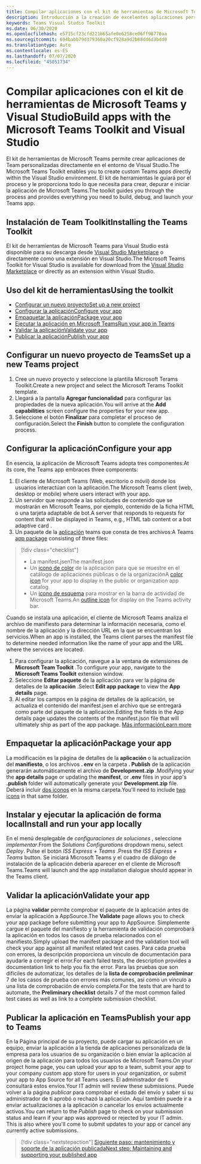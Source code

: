 ```yaml
---
title: Compilar aplicaciones con el kit de herramientas de Microsoft Teams y Visual Studio
description: Introducción a la creación de excelentes aplicaciones personalizadas directamente en Visual Studio con el kit de herramientas de Microsoft Teams
keywords: Teams Visual Studio Toolkit
ms.date: 06/30/2020
ms.openlocfilehash: e5715cf23cfd221b65afe0e6258ce06ff98770aa
ms.sourcegitcommit: 694babb79d379360a20cf928a9d2b88dd6d3bdd0
ms.translationtype: Auto
ms.contentlocale: es-ES
ms.lasthandoff: 07/07/2020
ms.locfileid: "45051734"
---
```

# <a name="build-apps-with-the-microsoft-teams-toolkit-and-visual-studio"></a><span data-ttu-id="162e7-104">Compilar aplicaciones con el kit de herramientas de Microsoft Teams y Visual Studio</span><span class="sxs-lookup"><span data-stu-id="162e7-104">Build apps with the Microsoft Teams Toolkit and Visual Studio</span></span>

<span data-ttu-id="162e7-105">El kit de herramientas de Microsoft Teams permite crear aplicaciones de Team personalizadas directamente en el entorno de Visual Studio.</span><span class="sxs-lookup"><span data-stu-id="162e7-105">The Microsoft Teams Toolkit enables you to create custom Teams apps directly within the Visual Studio environment.</span></span> <span data-ttu-id="162e7-106">El kit de herramientas le guiará por el proceso y le proporciona todo lo que necesita para crear, depurar e iniciar la aplicación de Microsoft Teams.</span><span class="sxs-lookup"><span data-stu-id="162e7-106">The toolkit guides you through the process and provides everything you need to build, debug, and launch your Teams app.</span></span>

## <a name="installing-the-teams-toolkit"></a><span data-ttu-id="162e7-107">Instalación de Team Toolkit</span><span class="sxs-lookup"><span data-stu-id="162e7-107">Installing the Teams Toolkit</span></span>

<span data-ttu-id="162e7-108">El kit de herramientas de Microsoft Teams para Visual Studio está disponible para su descarga desde [Visual Studio Marketplace](https://aka.ms/teams-toolkit) o directamente como una extensión en Visual Studio.</span><span class="sxs-lookup"><span data-stu-id="162e7-108">The Microsoft Teams Toolkit for Visual Studio is available for download from the [Visual Studio Marketplace](https://aka.ms/teams-toolkit) or directly as an extension within Visual Studio.</span></span>

## <a name="using-the-toolkit"></a><span data-ttu-id="162e7-109">Uso del kit de herramientas</span><span class="sxs-lookup"><span data-stu-id="162e7-109">Using the toolkit</span></span>

- [<span data-ttu-id="162e7-110">Configurar un nuevo proyecto</span><span class="sxs-lookup"><span data-stu-id="162e7-110">Set up a new project</span></span>](#set-up-a-new-teams-project)
- [<span data-ttu-id="162e7-111">Configurar la aplicación</span><span class="sxs-lookup"><span data-stu-id="162e7-111">Configure your app</span></span>](#configure-your-app)
- [<span data-ttu-id="162e7-112">Empaquetar la aplicación</span><span class="sxs-lookup"><span data-stu-id="162e7-112">Package your app</span></span>](#package-your-app)
- [<span data-ttu-id="162e7-113">Ejecutar la aplicación en Microsoft Teams</span><span class="sxs-lookup"><span data-stu-id="162e7-113">Run your app in Teams</span></span>](#install-and-run-your-app-locally)
- [<span data-ttu-id="162e7-114">Validar la aplicación</span><span class="sxs-lookup"><span data-stu-id="162e7-114">Validate your app</span></span>](#validate-your-app)
- [<span data-ttu-id="162e7-115">Publicar la aplicación</span><span class="sxs-lookup"><span data-stu-id="162e7-115">Publish your app</span></span>](#publish-your-app-to-teams)

## <a name="set-up-a-new-teams-project"></a><span data-ttu-id="162e7-116">Configurar un nuevo proyecto de Teams</span><span class="sxs-lookup"><span data-stu-id="162e7-116">Set up a new Teams project</span></span>

1. <span data-ttu-id="162e7-117">Cree un nuevo proyecto y seleccione la plantilla Microsoft Terams Toolkit.</span><span class="sxs-lookup"><span data-stu-id="162e7-117">Create a new project and select the Microsoft Terams Toolkit template.</span></span>
1. <span data-ttu-id="162e7-118">Llegará a la pantalla **Agregar funcionalidad** para configurar las propiedades de la nueva aplicación.</span><span class="sxs-lookup"><span data-stu-id="162e7-118">You will arrive at the **Add capabilities** screen configure the properties for your new app.</span></span>
1. <span data-ttu-id="162e7-119">Seleccione el botón **Finalizar** para completar el proceso de configuración.</span><span class="sxs-lookup"><span data-stu-id="162e7-119">Select the **Finish** button to complete the configuration process.</span></span>

## <a name="configure-your-app"></a><span data-ttu-id="162e7-120">Configurar la aplicación</span><span class="sxs-lookup"><span data-stu-id="162e7-120">Configure your app</span></span>

<span data-ttu-id="162e7-121">En esencia, la aplicación de Microsoft Teams adopta tres componentes:</span><span class="sxs-lookup"><span data-stu-id="162e7-121">At its core, the Teams app embraces three components:</span></span>

  1. <span data-ttu-id="162e7-122">El cliente de Microsoft Teams (Web, escritorio o móvil) donde los usuarios interactúan con la aplicación.</span><span class="sxs-lookup"><span data-stu-id="162e7-122">The Microsoft Teams client (web, desktop or mobile) where users interact with your app.</span></span>
  1. <span data-ttu-id="162e7-123">Un servidor que responde a las solicitudes de contenido que se mostrarán en Microsoft Teams, por ejemplo, contenido de la ficha HTML o una tarjeta adaptable de bot.</span><span class="sxs-lookup"><span data-stu-id="162e7-123">A server that responds to requests for content that will be displayed in Teams, e.g., HTML tab content or a bot adaptive card .</span></span>
  1. <span data-ttu-id="162e7-124">Un paquete de la [aplicación](/concepts/build-and-test/apps-package.md) teams que consta de tres archivos:</span><span class="sxs-lookup"><span data-stu-id="162e7-124">A Teams [app package](/concepts/build-and-test/apps-package.md) consisting of three files:</span></span>

  > [!div class="checklist"]
  >
  > - <span data-ttu-id="162e7-125">La manifest.jsen</span><span class="sxs-lookup"><span data-stu-id="162e7-125">The manifest.json</span></span> 
  > - <span data-ttu-id="162e7-126">Un [icono de color](../resources/schema/manifest-schema.md#icons) de la aplicación para que se muestre en el catálogo de aplicaciones públicas o de la organización</span><span class="sxs-lookup"><span data-stu-id="162e7-126">A [color icon](../resources/schema/manifest-schema.md#icons) for your app to display in the public or organization app catalog</span></span>
 > - <span data-ttu-id="162e7-127">Un [icono de esquema](../resources/schema/manifest-schema.md#icons) para mostrar en la barra de actividad de Microsoft Teams.</span><span class="sxs-lookup"><span data-stu-id="162e7-127">An [outline icon](../resources/schema/manifest-schema.md#icons) for display on the Teams activity bar.</span></span>

<span data-ttu-id="162e7-128">Cuando se instala una aplicación, el cliente de Microsoft Teams analiza el archivo de manifiesto para determinar la información necesaria, como el nombre de la aplicación y la dirección URL en la que se encuentran los servicios.</span><span class="sxs-lookup"><span data-stu-id="162e7-128">When an app is installed, the Teams client parses the manifest file to determine needed information like the name of your app and the URL where the services are located.</span></span>

1. <span data-ttu-id="162e7-129">Para configurar la aplicación, navegue a la ventana de extensiones de **Microsoft Team Toolkit** .</span><span class="sxs-lookup"><span data-stu-id="162e7-129">To configure your app, navigate to the **Microsoft Teams Toolkit** extension window.</span></span>
1. <span data-ttu-id="162e7-130">Seleccione **Editar paquete** de la aplicación para ver la página de detalles de la **aplicación** .</span><span class="sxs-lookup"><span data-stu-id="162e7-130">Select **Edit app package** to view the **App details** page.</span></span>
1. <span data-ttu-id="162e7-131">Al editar los campos en la página de detalles de la aplicación, se actualiza el contenido del manifest.jsen el archivo que se entregará como parte del paquete de la aplicación.</span><span class="sxs-lookup"><span data-stu-id="162e7-131">Editing the fields in the App details page updates the contents of the manifest.json file that will ultimately ship as part of the app package.</span></span> [<span data-ttu-id="162e7-132">Más información</span><span class="sxs-lookup"><span data-stu-id="162e7-132">Learn more</span></span>](https://aka.ms/teams-toolkit-manifest)

## <a name="package-your-app"></a><span data-ttu-id="162e7-133">Empaquetar la aplicación</span><span class="sxs-lookup"><span data-stu-id="162e7-133">Package your app</span></span>

<span data-ttu-id="162e7-134">La modificación es la página de detalles de la **aplicación** o la actualización del **manifiesto**, o los archivos **. env** en la carpeta **. Publish** de la aplicación generarán automáticamente el archivo de **Development.zip** .</span><span class="sxs-lookup"><span data-stu-id="162e7-134">Modifying your the **app details** page or updating the **manifest**, or **.env** files in your app's  **.publish** folder will automatically generate your **Development.zip** file.</span></span> <span data-ttu-id="162e7-135">Deberá incluir [dos iconos](../concepts/build-and-test/apps-package.md#icons) en la misma carpeta.</span><span class="sxs-lookup"><span data-stu-id="162e7-135">You'll need to include [two icons](../concepts/build-and-test/apps-package.md#icons) in that same folder.</span></span>

## <a name="install-and-run-your-app-locally"></a><span data-ttu-id="162e7-136">Instalar y ejecutar la aplicación de forma local</span><span class="sxs-lookup"><span data-stu-id="162e7-136">Install and run your app locally</span></span>

<span data-ttu-id="162e7-137">En el menú desplegable de *configuraciones de soluciones* , seleccione *implementar*.</span><span class="sxs-lookup"><span data-stu-id="162e7-137">From the *Solutions Configurations* dropdown menu, select *Deploy*.</span></span> <span data-ttu-id="162e7-138">Pulse el botón *ISS Express + Teams* .</span><span class="sxs-lookup"><span data-stu-id="162e7-138">Press the *ISS Express + Teams* button.</span></span> <span data-ttu-id="162e7-139">Se iniciará Microsoft Teams y el cuadro de diálogo de instalación de la aplicación debería aparecer en el cliente de Microsoft Teams.</span><span class="sxs-lookup"><span data-stu-id="162e7-139">Teams will launch and the app installation dialogue should appear in the Teams client.</span></span>

## <a name="validate-your-app"></a><span data-ttu-id="162e7-140">Validar la aplicación</span><span class="sxs-lookup"><span data-stu-id="162e7-140">Validate your app</span></span>

<span data-ttu-id="162e7-141">La página **validar** permite comprobar el paquete de la aplicación antes de enviar la aplicación a AppSource.</span><span class="sxs-lookup"><span data-stu-id="162e7-141">The **Validate** page allows you to check your app package before submitting your app to AppSource.</span></span> <span data-ttu-id="162e7-142">Simplemente cargue el paquete del manifiesto y la herramienta de validación comprobará la aplicación en todos los casos de prueba relacionados con el manifiesto.</span><span class="sxs-lookup"><span data-stu-id="162e7-142">Simply upload the manifest package and the validation tool will check your app against all manifest related test cases.</span></span> <span data-ttu-id="162e7-143">Para cada prueba con errores, la descripción proporciona un vínculo de documentación para ayudarle a corregir el error.</span><span class="sxs-lookup"><span data-stu-id="162e7-143">For each failed tests, the description provides a documentation link to help you fix the error.</span></span> <span data-ttu-id="162e7-144">Para las pruebas que son difíciles de automatizar, los detalles de la **lista de comprobación preliminar** 7 de los casos de prueba con errores más comunes, así como un vínculo a una lista de comprobación de envío completa.</span><span class="sxs-lookup"><span data-stu-id="162e7-144">For the tests that are hard to automate, the **Preliminary checklist** details 7 of the most common failed test cases as well as link to a complete submission checklist.</span></span>

## <a name="publish-your-app-to-teams"></a><span data-ttu-id="162e7-145">Publicar la aplicación en Teams</span><span class="sxs-lookup"><span data-stu-id="162e7-145">Publish your app to Teams</span></span>

<span data-ttu-id="162e7-146">En la Página principal de su proyecto, puede cargar su aplicación en un equipo, enviar la aplicación a la tienda de aplicaciones personalizada de la empresa para los usuarios de su organización o bien enviar la aplicación al origen de la aplicación para todos los usuarios de Microsoft Teams.</span><span class="sxs-lookup"><span data-stu-id="162e7-146">On your project home page, you can upload your app to a team, submit your app to your company custom app store for users in your organization, or submit your app to App Source for all Teams users.</span></span> <span data-ttu-id="162e7-147">El administrador de ti consultará estos envíos.</span><span class="sxs-lookup"><span data-stu-id="162e7-147">Your IT admin will review these submissions.</span></span> <span data-ttu-id="162e7-148">Puede volver a la página *publicar* para comprobar el estado del envío y saber si su administrador de ti aprobó o rechazó la aplicación. Aquí también puede ir a enviar actualizaciones a la aplicación o cancelar los envíos actualmente activos.</span><span class="sxs-lookup"><span data-stu-id="162e7-148">You can return to the *Publish* page to check on your submission status and learn if your app was approved or rejected by your IT admin. This is also where you'll come to submit updates to your app or cancel any currently active submissions.</span></span>

> [!div class="nextstepaction"]
> [<span data-ttu-id="162e7-149">Siguiente paso: mantenimiento y soporte de la aplicación publicada</span><span class="sxs-lookup"><span data-stu-id="162e7-149">Next step: Maintaining and supporting your published app</span></span>](../concepts/deploy-and-publish/appsource/post-publish/overview.md)
